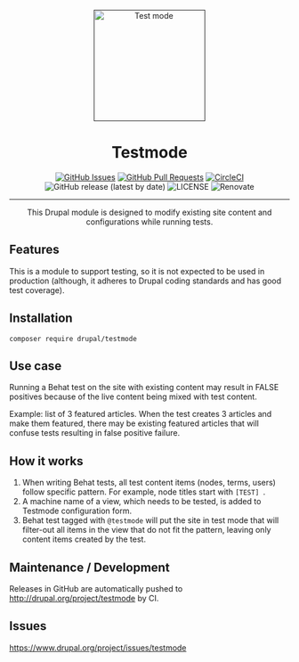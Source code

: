 <p align="center">
  <a href="" rel="noopener">
  <img width=200px height=200px src="https://placehold.jp/000000/ffffff/200x200.png?text=Testmode&css=%7B%22border-radius%22%3A%22%20100px%22%7D" alt="Test mode"></a>
</p>

<h1 align="center">Testmode</h1>

<div align="center">

[![GitHub Issues](https://img.shields.io/github/issues/AlexSkrypnyk/testmode.svg)](https://github.com/AlexSkrypnyk/testmode/issues)
[![GitHub Pull Requests](https://img.shields.io/github/issues-pr/AlexSkrypnyk/testmode.svg)](https://github.com/AlexSkrypnyk/testmode/pulls)
[![CircleCI](https://circleci.com/gh/AlexSkrypnyk/testmode.svg?style=shield)](https://circleci.com/gh/AlexSkrypnyk/testmode)
![GitHub release (latest by date)](https://img.shields.io/github/v/release/AlexSkrypnyk/testmode)
![LICENSE](https://img.shields.io/github/license/AlexSkrypnyk/testmode)
![Renovate](https://img.shields.io/badge/renovate-enabled-green?logo=renovatebot)

</div>

---

<p align="center">This Drupal module is designed to modify existing site content and configurations while running tests.</p>

## Features
This is a module to support testing, so it is not expected to be used in
production (although, it adheres to Drupal coding standards and has good test
coverage).

## Installation

    composer require drupal/testmode

## Use case
Running a Behat test on the site with existing content may result in
FALSE positives because of the live content being mixed with test content.

Example: list of 3 featured articles. When the test creates 3 articles and make
them featured, there may be existing featured articles that will confuse tests
resulting in false positive failure.

## How it works
1. When writing Behat tests, all test content items (nodes,
   terms, users) follow specific pattern. For example, node titles start with
   `[TEST] `.
2. A machine name of a view, which needs to be tested, is added to
   Testmode configuration form.
3. Behat test tagged with `@testmode` will put
   the site in test mode that will filter-out all items in the view that do not
   fit the pattern, leaving only content items created by the test.

## Maintenance / Development
Releases in GitHub are automatically pushed to http://drupal.org/project/testmode by CI.

## Issues
https://www.drupal.org/project/issues/testmode
